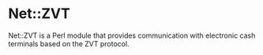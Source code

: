 # Net::ZVT

Net::ZVT is a Perl module that provides communication with electronic cash terminals based on the ZVT protocol.
